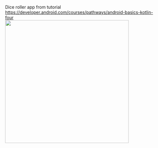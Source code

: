Dice roller app from tutorial https://developer.android.com/courses/pathways/android-basics-kotlin-four   
<img src="https://user-images.githubusercontent.com/22996335/125662393-20cf8266-9838-4bd3-b2be-f631284645fb.png" width="400px"/>
